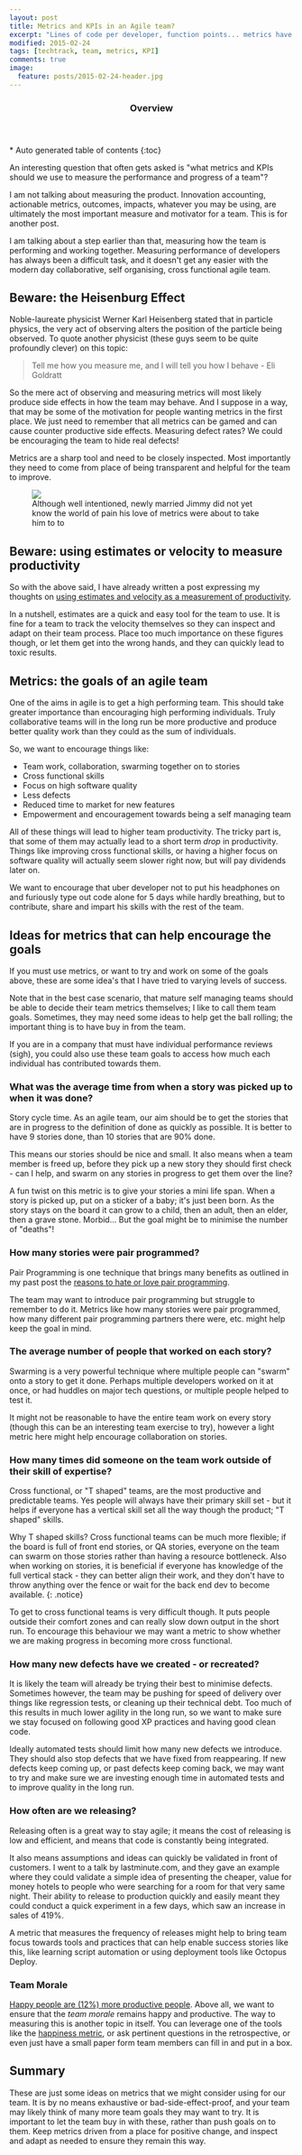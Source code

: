 ```yaml
---
layout: post
title: Metrics and KPIs in an Agile team?
excerpt: "Lines of code per developer, function points... metrics have never really worked out that well for Software Development"
modified: 2015-02-24
tags: [techtrack, team, metrics, KPI]
comments: true
image:
  feature: posts/2015-02-24-header.jpg
---
```


<section id="table-of-contents" class="toc">
  <header>
    <h3>Overview</h3>
  </header>
<div id="drawer" markdown="1">
*  Auto generated table of contents
{:toc}
</div>
</section><!-- /#table-of-contents -->

An interesting question that often gets asked is "what metrics and KPIs should we use to measure the performance and progress of a team"?

I am not talking about measuring the product.  Innovation accounting, actionable metrics, outcomes, impacts, whatever you may be using, are ultimately the most important measure and motivator for a team.  This is for another post.

I am talking about a step earlier than that, measuring how the team is performing and working together.  Measuring performance of developers has always been a difficult task, and it doesn't get any easier with the modern day collaborative, self organising, cross functional agile team.

## Beware: the Heisenburg Effect

Noble-laureate physicist Werner Karl Heisenberg stated that in particle physics, the very act of observing alters the position of the particle being observed.  To quote another physicist (these guys seem to be quite profoundly clever) on this topic:

> Tell me how you measure me, and I will tell you how I behave - Eli Goldratt

So the mere act of observing and measuring metrics will most likely produce side effects in how the team may behave.  And I suppose in a way, that may be some of the motivation for people wanting metrics in the first place.  We just need to remember that all metrics can be gamed and can cause counter productive side effects.  Measuring defect rates?  We could be encouraging the team to hide real defects!

Metrics are a sharp tool and need to be closely inspected.  Most importantly they need to come from place of being transparent and helpful for the team to improve.

<figure>
<img src="../images/posts/2015-02-24-kpis.jpg">
<figcaption>Although well intentioned, newly married Jimmy did not yet know the world of pain his love of metrics were about to take him to to</figcaption>
</figure>

## Beware: using estimates or velocity to measure productivity

So with the above said, I have already written a post expressing my thoughts on <a href="../posts/estimation-abuse">using estimates and velocity as a measurement of productivity</a>.

In a nutshell, estimates are a quick and easy tool for the team to use.  It is fine for a team to track the velocity themselves so they can inspect and adapt on their team process.  Place too much importance on these figures though, or let them get into the wrong hands, and they can quickly lead to toxic results.

## Metrics: the goals of an agile team

One of the aims in agile is to get a high performing team.  This should take greater importance than encouraging high performing individuals.  Truly collaborative teams will in the long run be more productive and produce better quality work than they could as the sum of individuals.

So, we want to encourage things like:

* Team work, collaboration, swarming together on to stories
* Cross functional skills
* Focus on high software quality
* Less defects
* Reduced time to market for new features
* Empowerment and encouragement towards being a self managing team

All of these things will lead to higher team productivity.  The tricky part is, that some of them may actually lead to a short term *drop* in productivity.  Things like improving cross functional skills, or having a higher focus on software quality will actually seem slower right now, but will pay dividends later on.

We want to encourage that uber developer not to put his headphones on and furiously type out code alone for 5 days while hardly breathing, but to contribute, share and impart his skills with the rest of the team.

## Ideas for metrics that can help encourage the goals

If you must use metrics, or want to try and work on some of the goals above, these are some idea's that I have tried to varying levels of success.

Note that in the best case scenario, that mature self managing teams should be able to decide their team metrics themselves; I like to call them team goals.  Sometimes, they may need some ideas to help get the ball rolling; the important thing is to have buy in from the team.

If you are in a company that must have individual performance reviews (sigh), you could also use these team goals to access how much each individual has contributed towards them.

### What was the average time from when a story was picked up to when it was done?

Story cycle time.  As an agile team, our aim should be to get the stories that are in progress to the definition of done as quickly as possible.  It is better to have 9 stories done, than 10 stories that are 90% done.

This means our stories should be nice and small.  It also means when a team member is freed up, before they pick up a new story they should first check - can I help, and swarm on any stories in progress to get them over the line?

A fun twist on this metric is to give your stories a mini life span.  When a story is picked up, put on a sticker of a baby; it's just been born.  As the story stays on the board it can grow to a child, then an adult, then an elder, then a grave stone.  Morbid... But the goal might be to minimise the number of "deaths"!

### How many stories were pair programmed?

Pair Programming is one technique that brings many benefits as outlined in my past post the <a href="../pair-programming">reasons to hate or love pair programming</a>.

The team may want to introduce pair programming but struggle to remember to do it.  Metrics like how many stories were pair programmed, how many different pair programming partners there were, etc. might help keep the goal in mind.

### The average number of people that worked on each story?

Swarming is a very powerful technique where multiple people can "swarm" onto a story to get it done.  Perhaps multiple developers worked on it at once, or had huddles on major tech questions, or multiple people helped to test it.

It might not be reasonable to have the entire team work on every story (though this can be an interesting team exercise to try), however a light metric here might help encourage collaboration on stories.

### How many times did someone on the team work outside of their skill of expertise?

Cross functional, or "T shaped" teams, are the most productive and predictable teams.  Yes people will always have their primary skill set - but it helps if everyone has a vertical skill set all the way though the product; "T shaped" skills.

Why T shaped skills?  Cross functional teams can be much more flexible; if the board is full of front end stories, or QA stories, everyone on the team can swarm on those stories rather than having a resource bottleneck.  Also when working on stories, it is beneficial if everyone has knowledge of the full vertical stack - they can better align their work, and they don't have to throw anything over the fence or wait for the back end dev to become available.
{: .notice}

To get to cross functional teams is very difficult though.  It puts people outside their comfort zones and can really slow down output in the short run.  To encourage this behaviour we may want a metric to show whether we are making progress in becoming more cross functional.

### How many new defects have we created - or recreated?

It is likely the team will already be trying their best to minimise defects.  Sometimes however, the team may be pushing for speed of delivery over things like regression tests, or cleaning up their technical debt.  Too much of this results in much lower agility in the long run, so we want to make sure we stay focused on following good XP practices and having good clean code.

Ideally automated tests should limit how many new defects we introduce.  They should also stop defects that we have fixed from reappearing.  If new defects keep coming up, or past defects keep coming back, we may want to try and make sure we are investing enough time in automated tests and to improve quality in the long run.

### How often are we releasing?

Releasing often is a great way to stay agile; it means the cost of releasing is low and efficient, and means that code is constantly being integrated.

It also means assumptions and ideas can quickly be validated in front of customers.  I went to a talk by lastminute.com, and they gave an example where they could validate a simple idea of presenting the cheaper, value for money hotels to people who were searching for a room for that very same night.  Their ability to release to production quickly and easily meant they could conduct a quick experiment in a few days, which saw an increase in sales of 419%.

A metric that measures the frequency of releases might help to bring team focus towards tools and practices that can help enable success stories like this, like learning script automation or using deployment tools like Octopus Deploy.

### Team Morale

<a href="http://www.fastcoexist.com/3028160/happy-workers-are-more-productive-science-proves-it" target="_blank">Happy people are (12%) more productive people</a>.  Above all, we want to ensure that the *team morale* remains happy and productive.  The way to measuring this is another topic in itself.  You can leverage one of the tools like the <a href="https://www.happinessmetric.com/" target="_blank">happiness metric</a>, or ask pertinent questions in the retrospective, or even just have a small paper form team members can fill in and put in a box.

## Summary

These are just some ideas on metrics that we might consider using for our team.  It is by no means exhaustive or bad-side-effect-proof, and your team may likely think of many more team goals they may want to try.  It is important to let the team buy in with these, rather than push goals on to them.  Keep metrics driven from a place for positive change, and inspect and adapt as needed to ensure they remain this way.